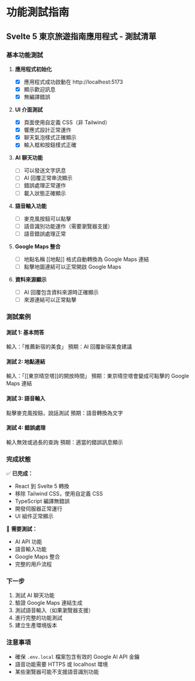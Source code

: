 # 功能測試指南

## Svelte 5 東京旅遊指南應用程式 - 測試清單

### 基本功能測試

1. **應用程式初始化**

   - [x] 應用程式成功啟動在 http://localhost:5173
   - [x] 顯示歡迎訊息
   - [x] 無編譯錯誤

2. **UI 介面測試**

   - [x] 頁面使用自定義 CSS（非 Tailwind）
   - [x] 響應式設計正常運作
   - [x] 聊天氣泡樣式正確顯示
   - [x] 輸入框和按鈕樣式正確

3. **AI 聊天功能**

   - [ ] 可以發送文字訊息
   - [ ] AI 回覆正常串流顯示
   - [ ] 錯誤處理正常運作
   - [ ] 載入狀態正確顯示

4. **語音輸入功能**

   - [ ] 麥克風按鈕可以點擊
   - [ ] 語音識別功能運作（需要瀏覽器支援）
   - [ ] 語音錯誤處理正常

5. **Google Maps 整合**

   - [ ] 地點名稱 [[地點]] 格式自動轉換為 Google Maps 連結
   - [ ] 點擊地圖連結可以正常開啟 Google Maps

6. **資料來源顯示**
   - [ ] AI 回覆包含資料來源時正確顯示
   - [ ] 來源連結可以正常點擊

### 測試案例

#### 測試 1: 基本問答

輸入：「推薦新宿的美食」
預期：AI 回覆新宿美食建議

#### 測試 2: 地點連結

輸入：「[[東京晴空塔]]的開放時間」
預期：東京晴空塔會變成可點擊的 Google Maps 連結

#### 測試 3: 語音輸入

點擊麥克風按鈕，說話測試
預期：語音轉換為文字

#### 測試 4: 錯誤處理

輸入無效或過長的查詢
預期：適當的錯誤訊息顯示

### 完成狀態

✅ **已完成：**

- React 到 Svelte 5 轉換
- 移除 Tailwind CSS，使用自定義 CSS
- TypeScript 編譯無錯誤
- 開發伺服器正常運行
- UI 組件正常顯示

🔄 **需要測試：**

- AI API 功能
- 語音輸入功能
- Google Maps 整合
- 完整的用戶流程

### 下一步

1. 測試 AI 聊天功能
2. 驗證 Google Maps 連結生成
3. 測試語音輸入（如果瀏覽器支援）
4. 進行完整的功能測試
5. 建立生產環境版本

### 注意事項

- 確保 `.env.local` 檔案包含有效的 Google AI API 金鑰
- 語音功能需要 HTTPS 或 localhost 環境
- 某些瀏覽器可能不支援語音識別功能
